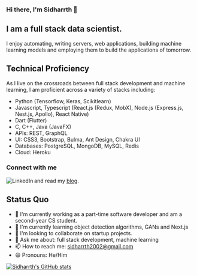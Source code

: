### Hi there, I'm Sidharrth 👋

## I am a full stack data scientist.
I enjoy automating, writing servers, web applications, building machine learning models and employing them to build the applications of tomorrow. 

## Technical Proficiency
As I live on the crossroads between full stack development and machine learning, I am proficient across a variety of stacks including:
- Python (Tensorflow, Keras, Scikitlearn)
- Javascript, Typescript (React.js (Redux, MobX), Node.js (Express.js, Nest.js, Apollo), React Native)
- Dart (Flutter)
- C, C++, Java (JavaFX)
- APIs: REST, GraphQL
- UI: CSS3, Bootstrap, Bulma, Ant Design, Chakra UI
- Databases: PostgreSQL, MongoDB, MySQL, Redis
- Cloud: Heroku

### Connect with me

[<img align="left" alt="LinkedIn" src="https://img.shields.io/badge/linkedin-%230077B5.svg?&style=for-the-badge&logo=linkedin&logoColor=white" />][linkedin]
and read my [blog].

## Status Quo
- 🔭 I'm currently working as a part-time software developer and am a second-year CS student.
- 🌱 I'm currently learning object detection algorithms, GANs and Next.js
- 👯 I'm looking to collaborate on startup projects.
- 💬 Ask me about: full stack development, machine learning
- 📫 How to reach me: sidharrth2002@gmail.com
- 😄 Pronouns: He/Him

[![Sidharrth's GitHub stats](https://github-readme-stats.vercel.app/api?username=sidharrth2002&show_icons=true)](https://github.com/sidharrth2002/github-readme-stats)

[site]: http://mathsforgeeks.org/
[blog]: https://mathsforgeeks.org/blog
[linkedin]: https://www.linkedin.com/in/sidharrth-nagappan/
